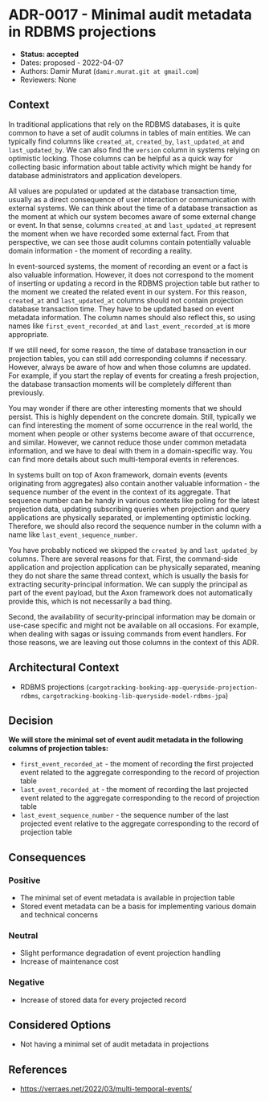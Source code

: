 # ADR-0017 - Minimal audit metadata in RDBMS projections
* **Status: accepted**
* Dates: proposed - 2022-04-07
* Authors: Damir Murat (`damir.murat.git at gmail.com`)
* Reviewers: None

## Context
In traditional applications that rely on the RDBMS databases, it is quite common to have a set of audit columns in tables of main entities. We can typically find columns like `created_at`,
`created_by`, `last_updated_at` and `last_updated_by`. We can also find the `version` column in systems relying on optimistic locking. Those columns can be helpful as a quick way for collecting
basic information about table activity which might be handy for database administrators and application developers.

All values are populated or updated at the database transaction time, usually as a direct consequence of user interaction or communication with external systems. We can think about the time of a
database transaction as the moment at which our system becomes aware of some external change or event. In that sense, columns `created_at` and `last_updated_at` represent the moment when we have
recorded some external fact. From that perspective, we can see those audit columns contain potentially valuable domain information - the moment of recording a reality.

In event-sourced systems, the moment of recording an event or a fact is also valuable information. However, it does not correspond to the moment of inserting or updating a record in the RDBMS
projection table but rather to the moment we created the related event in our system. For this reason, `created_at` and `last_updated_at` columns should not contain projection database transaction
time. They have to be updated based on event metadata information. The column names should also reflect this, so using names like `first_event_recorded_at` and `last_event_recorded_at` is more
appropriate.

If we still need, for some reason, the time of database transaction in our projection tables, you can still add corresponding columns if necessary. However, always be aware of how and when those
columns are updated. For example, if you start the replay of events for creating a fresh projection, the database transaction moments will be completely different than previously.

You may wonder if there are other interesting moments that we should persist. This is highly dependent on the concrete domain. Still, typically we can find interesting the moment of some occurrence
in the real world, the moment when people or other systems become aware of that occurrence, and similar. However, we cannot reduce those under common metadata information, and we have to deal with
them in a domain-specific way. You can find more details about such multi-temporal events in references.

In systems built on top of Axon framework, domain events (events originating from aggregates) also contain another valuable information - the sequence number of the event in the context of its
aggregate. That sequence number can be handy in various contexts like poling for the latest projection data, updating subscribing queries when projection and query applications are physically
separated, or implementing optimistic locking. Therefore, we should also record the sequence number in the column with a name like `last_event_sequence_number`.

You have probably noticed we skipped the `created_by` and `last_updated_by` columns. There are several reasons for that. First, the command-side application and projection application can be
physically separated, meaning they do not share the same thread context, which is usually the basis for extracting security-principal information. We can supply the principal as part of the event
payload, but the Axon framework does not automatically provide this, which is not necessarily a bad thing.

Second, the availability of security-principal information may be domain or use-case specific and might not be available on all occasions. For example, when dealing with sagas or issuing commands
from event handlers. For those reasons, we are leaving out those columns in the context of this ADR.

## Architectural Context
* RDBMS projections (`cargotracking-booking-app-queryside-projection-rdbms`, `cargotracking-booking-lib-queryside-model-rdbms-jpa`)

## Decision
**We will store the minimal set of event audit metadata in the following  columns of projection tables:**
- `first_event_recorded_at` - the moment of recording the first projected event related to the aggregate corresponding to the record of projection table
- `last_event_recorded_at` - the moment of recording the last projected event related to the aggregate corresponding to the record of projection table
- `last_event_sequence_number` - the sequence number of the last projected event relative to the aggregate corresponding to the record of projection table

## Consequences
### Positive
- The minimal set of event metadata is available in projection table
- Stored event metadata can be a basis for implementing various domain and technical concerns

### Neutral
- Slight performance degradation of event projection handling
- Increase of maintenance cost

### Negative
- Increase of stored data for every projected record

## Considered Options
- Not having a minimal set of audit metadata in projections

## References
- https://verraes.net/2022/03/multi-temporal-events/
